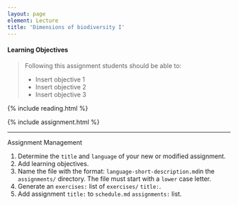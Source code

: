 ```yaml
---
layout: page
element: Lecture
title: 'Dimensions of biodiversity I'              
---
```


#### Learning Objectives

> Following this assignment students should be able to:
>
> - Insert objective 1
> - Insert objective 2
> - Insert objective 3

{% include reading.html %}

{% include assignment.html %}

<!-- End of Assignments Template - Be sure to keep the include statements -->

****

Assignment Management

1. Determine the `title` and `language` of your new or modified assignment.
2. Add learning objectives.
3. Name the file with the format: `language-short-description.md`in the
   `assignments/` directory. The file must start with a `lower` case letter.
4. Generate an `exercises:` list of `exercises/` `title:`.
5. Add assignment `title:` to `schedule.md` `assignments:` list.
